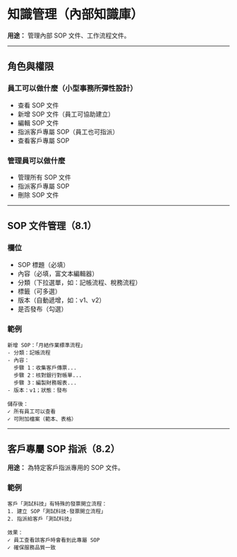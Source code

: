 # 知識管理（內部知識庫）

**用途：** 管理內部 SOP 文件、工作流程文件。

---

## 角色與權限

### 員工可以做什麼（小型事務所彈性設計）
- 查看 SOP 文件
- 新增 SOP 文件（員工可協助建立）
- 編輯 SOP 文件
- 指派客戶專屬 SOP（員工也可指派）
- 查看客戶專屬 SOP

### 管理員可以做什麼
- 管理所有 SOP 文件
- 指派客戶專屬 SOP
- 刪除 SOP 文件

---

## SOP 文件管理（8.1）

### 欄位
- SOP 標題（必填）
- 內容（必填，富文本編輯器）
- 分類（下拉選單，如：記帳流程、稅務流程）
- 標籤（可多選）
- 版本（自動遞增，如：v1、v2）
- 是否發布（勾選）

### 範例
```
新增 SOP：「月結作業標準流程」
- 分類：記帳流程
- 內容：
  步驟 1：收集客戶傳票...
  步驟 2：核對銀行對帳單...
  步驟 3：編製財務報表...
- 版本：v1；狀態：發布

儲存後：
✓ 所有員工可以查看
✓ 可附加檔案（範本、表格）
```

---

## 客戶專屬 SOP 指派（8.2）

**用途：** 為特定客戶指派專用的 SOP 文件。

### 範例
```
客戶「測試科技」有特殊的發票開立流程：
1. 建立 SOP「測試科技-發票開立流程」
2. 指派給客戶「測試科技」

效果：
✓ 員工查看該客戶時會看到此專屬 SOP
✓ 確保服務品質一致
```
